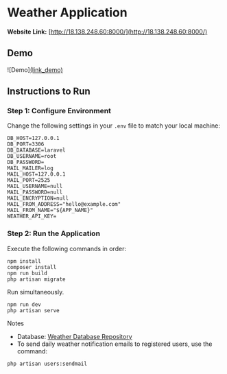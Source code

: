 # Weather Application

**Website Link:** [http://18.138.248.60:8000/](http://18.138.248.60:8000/)

## Demo



![Demo][(link_demo)](https://youtu.be/K8Ck7L5kA7w) <!-- Add your demo image link here -->

## Instructions to Run

### Step 1: Configure Environment

Change the following settings in your `.env` file to match your local machine:

```env
DB_HOST=127.0.0.1
DB_PORT=3306
DB_DATABASE=laravel
DB_USERNAME=root
DB_PASSWORD=
MAIL_MAILER=log
MAIL_HOST=127.0.0.1
MAIL_PORT=2525
MAIL_USERNAME=null
MAIL_PASSWORD=null
MAIL_ENCRYPTION=null
MAIL_FROM_ADDRESS="hello@example.com"
MAIL_FROM_NAME="${APP_NAME}"
WEATHER_API_KEY=
```
### Step 2: Run the Application
Execute the following commands in order:
```
npm install
composer install
npm run build
php artisan migrate
```
Run simultaneously.
```
npm run dev
php artisan serve
```
Notes
 - Database: [Weather Database Repository](https://github.com/nntcuong/Weather_db)
 - To send daily weather notification emails to registered users, use the command:
```
php artisan users:sendmail

```


